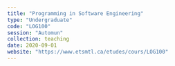 ```yaml
---
title: "Programming in Software Engineering"
type: "Undergraduate"
code: "LOG100"
session: "Automun"
collection: teaching
date: 2020-09-01
website: "https://www.etsmtl.ca/etudes/cours/LOG100"
---
```

